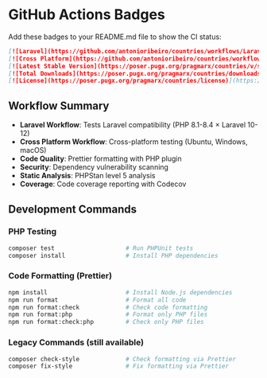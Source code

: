 # GitHub Actions Badges

Add these badges to your README.md file to show the CI status:

```markdown
[![Laravel](https://github.com/antonioribeiro/countries/workflows/Laravel/badge.svg)](https://github.com/antonioribeiro/countries/actions?query=workflow%3ALaravel)
[![Cross Platform](https://github.com/antonioribeiro/countries/workflows/Cross%20Platform/badge.svg)](https://github.com/antonioribeiro/countries/actions?query=workflow%3A"Cross%20Platform")
[![Latest Stable Version](https://poser.pugx.org/pragmarx/countries/v/stable)](https://packagist.org/packages/pragmarx/countries)
[![Total Downloads](https://poser.pugx.org/pragmarx/countries/downloads)](https://packagist.org/packages/pragmarx/countries)
[![License](https://poser.pugx.org/pragmarx/countries/license)](https://packagist.org/packages/pragmarx/countries)
```

## Workflow Summary

- **Laravel Workflow**: Tests Laravel compatibility (PHP 8.1-8.4 × Laravel 10-12)
- **Cross Platform Workflow**: Cross-platform testing (Ubuntu, Windows, macOS)
- **Code Quality**: Prettier formatting with PHP plugin
- **Security**: Dependency vulnerability scanning
- **Static Analysis**: PHPStan level 5 analysis
- **Coverage**: Code coverage reporting with Codecov

## Development Commands

### PHP Testing
```bash
composer test                    # Run PHPUnit tests
composer install                 # Install PHP dependencies
```

### Code Formatting (Prettier)
```bash
npm install                      # Install Node.js dependencies
npm run format                   # Format all code
npm run format:check             # Check code formatting
npm run format:php               # Format only PHP files
npm run format:check:php         # Check only PHP files
```

### Legacy Commands (still available)
```bash
composer check-style             # Check formatting via Prettier
composer fix-style               # Fix formatting via Prettier
```